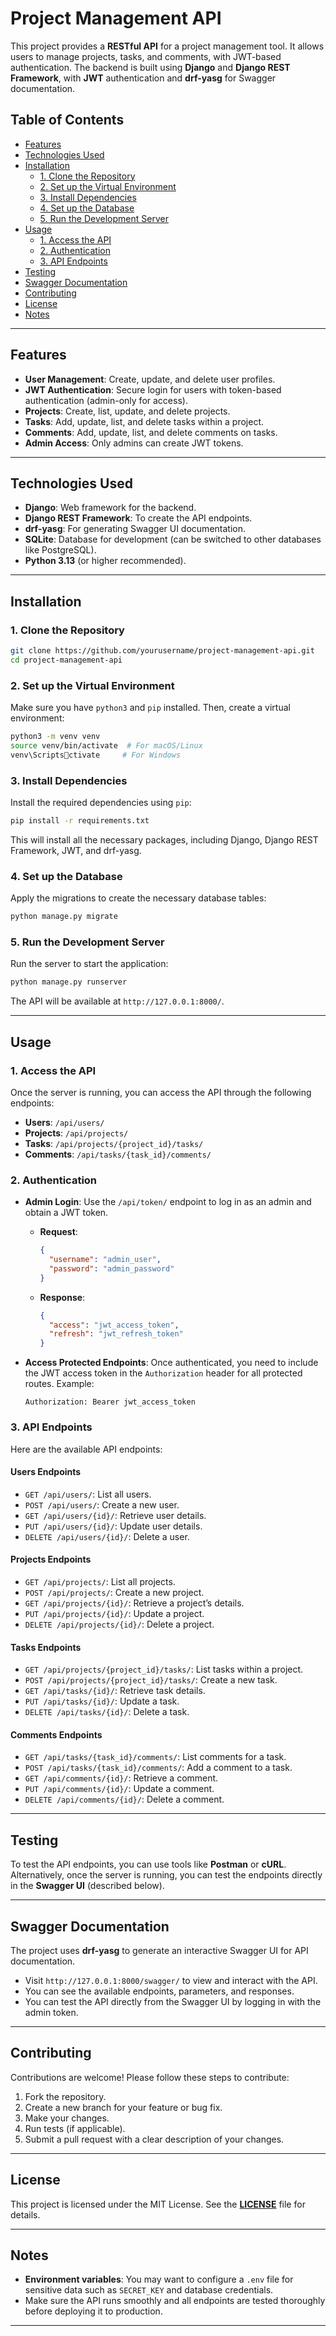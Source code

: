 
# Project Management API

This project provides a **RESTful API** for a project management tool. It allows users to manage projects, tasks, and comments, with JWT-based authentication. The backend is built using **Django** and **Django REST Framework**, with **JWT** authentication and **drf-yasg** for Swagger documentation.

## Table of Contents

- [Features](#features)
- [Technologies Used](#technologies-used)
- [Installation](#installation)
  - [1. Clone the Repository](#1-clone-the-repository)
  - [2. Set up the Virtual Environment](#2-set-up-the-virtual-environment)
  - [3. Install Dependencies](#3-install-dependencies)
  - [4. Set up the Database](#4-set-up-the-database)
  - [5. Run the Development Server](#5-run-the-development-server)
- [Usage](#usage)
  - [1. Access the API](#1-access-the-api)
  - [2. Authentication](#2-authentication)
  - [3. API Endpoints](#3-api-endpoints)
- [Testing](#testing)
- [Swagger Documentation](#swagger-documentation)
- [Contributing](#contributing)
- [License](#license)
- [Notes](#notes)

---

## Features

- **User Management**: Create, update, and delete user profiles.
- **JWT Authentication**: Secure login for users with token-based authentication (admin-only for access).
- **Projects**: Create, list, update, and delete projects.
- **Tasks**: Add, update, list, and delete tasks within a project.
- **Comments**: Add, update, list, and delete comments on tasks.
- **Admin Access**: Only admins can create JWT tokens.

---

## Technologies Used

- **Django**: Web framework for the backend.
- **Django REST Framework**: To create the API endpoints.
- **drf-yasg**: For generating Swagger UI documentation.
- **SQLite**: Database for development (can be switched to other databases like PostgreSQL).
- **Python 3.13** (or higher recommended).

---

## Installation

### 1. Clone the Repository

```bash
git clone https://github.com/yourusername/project-management-api.git
cd project-management-api
```

### 2. Set up the Virtual Environment

Make sure you have `python3` and `pip` installed. Then, create a virtual environment:

```bash
python3 -m venv venv
source venv/bin/activate  # For macOS/Linux
venv\Scriptsctivate     # For Windows
```

### 3. Install Dependencies

Install the required dependencies using `pip`:

```bash
pip install -r requirements.txt
```

This will install all the necessary packages, including Django, Django REST Framework, JWT, and drf-yasg.

### 4. Set up the Database

Apply the migrations to create the necessary database tables:

```bash
python manage.py migrate
```

### 5. Run the Development Server

Run the server to start the application:

```bash
python manage.py runserver
```

The API will be available at `http://127.0.0.1:8000/`.

---

## Usage

### 1. Access the API

Once the server is running, you can access the API through the following endpoints:

- **Users**: `/api/users/`
- **Projects**: `/api/projects/`
- **Tasks**: `/api/projects/{project_id}/tasks/`
- **Comments**: `/api/tasks/{task_id}/comments/`

### 2. Authentication

- **Admin Login**: Use the `/api/token/` endpoint to log in as an admin and obtain a JWT token.

  - **Request**:
    ```json
    {
      "username": "admin_user",
      "password": "admin_password"
    }
    ```

  - **Response**:
    ```json
    {
      "access": "jwt_access_token",
      "refresh": "jwt_refresh_token"
    }
    ```

- **Access Protected Endpoints**: Once authenticated, you need to include the JWT access token in the `Authorization` header for all protected routes. Example:
  ```
  Authorization: Bearer jwt_access_token
  ```

### 3. API Endpoints

Here are the available API endpoints:

#### Users Endpoints

- `GET /api/users/`: List all users.
- `POST /api/users/`: Create a new user.
- `GET /api/users/{id}/`: Retrieve user details.
- `PUT /api/users/{id}/`: Update user details.
- `DELETE /api/users/{id}/`: Delete a user.

#### Projects Endpoints

- `GET /api/projects/`: List all projects.
- `POST /api/projects/`: Create a new project.
- `GET /api/projects/{id}/`: Retrieve a project’s details.
- `PUT /api/projects/{id}/`: Update a project.
- `DELETE /api/projects/{id}/`: Delete a project.

#### Tasks Endpoints

- `GET /api/projects/{project_id}/tasks/`: List tasks within a project.
- `POST /api/projects/{project_id}/tasks/`: Create a new task.
- `GET /api/tasks/{id}/`: Retrieve task details.
- `PUT /api/tasks/{id}/`: Update a task.
- `DELETE /api/tasks/{id}/`: Delete a task.

#### Comments Endpoints

- `GET /api/tasks/{task_id}/comments/`: List comments for a task.
- `POST /api/tasks/{task_id}/comments/`: Add a comment to a task.
- `GET /api/comments/{id}/`: Retrieve a comment.
- `PUT /api/comments/{id}/`: Update a comment.
- `DELETE /api/comments/{id}/`: Delete a comment.

---

## Testing

To test the API endpoints, you can use tools like **Postman** or **cURL**. Alternatively, once the server is running, you can test the endpoints directly in the **Swagger UI** (described below).

---

## Swagger Documentation

The project uses **drf-yasg** to generate an interactive Swagger UI for API documentation.

- Visit `http://127.0.0.1:8000/swagger/` to view and interact with the API.
- You can see the available endpoints, parameters, and responses.
- You can test the API directly from the Swagger UI by logging in with the admin token.

---

## Contributing

Contributions are welcome! Please follow these steps to contribute:

1. Fork the repository.
2. Create a new branch for your feature or bug fix.
3. Make your changes.
4. Run tests (if applicable).
5. Submit a pull request with a clear description of your changes.

---

## License

This project is licensed under the MIT License. See the **[LICENSE](LICENSE)** file for details.

---

## Notes

- **Environment variables**: You may want to configure a `.env` file for sensitive data such as `SECRET_KEY` and database credentials.
- Make sure the API runs smoothly and all endpoints are tested thoroughly before deploying it to production.

---
